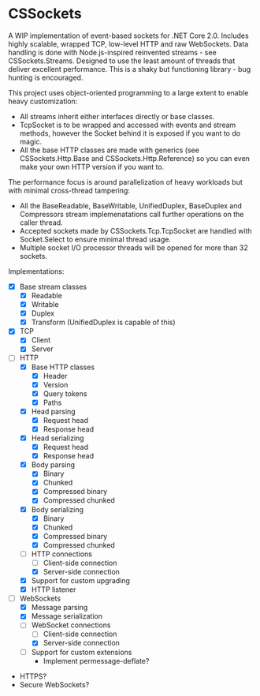 # CSSockets

A WIP implementation of event-based sockets for .NET Core 2.0.
Includes highly scalable, wrapped TCP, low-level HTTP and raw WebSockets.
Data handling is done with Node.js-inspired reinvented streams - see CSSockets.Streams.
Designed to use the least amount of threads that deliver excellent performance.
This is a shaky but functioning library - bug hunting is encouraged.

This project uses object-oriented programming to a large extent to enable heavy customization:
  - All streams inherit either interfaces directly or base classes.
  - TcpSocket is to be wrapped and accessed with events and stream methods, however the Socket behind it is exposed if you want to do magic.
  - All the base HTTP classes are made with generics (see CSSockets.Http.Base and CSSockets.Http.Reference) so you can even make your own HTTP version if you want to.

The performance focus is around parallelization of heavy workloads but with minimal cross-thread tampering:
  - All the BaseReadable, BaseWritable, UnifiedDuplex, BaseDuplex and Compressors stream implemenatations call further operations on the caller thread.
  - Accepted sockets made by CSSockets.Tcp.TcpSocket are handled with Socket.Select to ensure minimal thread usage.
  - Multiple socket I/O processor threads will be opened for more than 32 sockets.

Implementations:

- [X] Base stream classes
  - [X] Readable
  - [X] Writable
  - [X] Duplex
  - [X] Transform (UnifiedDuplex is capable of this)
- [X] TCP
  - [X] Client
  - [X] Server
- [ ] HTTP
  - [X] Base HTTP classes
    - [X] Header
    - [X] Version
    - [X] Query tokens
    - [X] Paths
  - [X] Head parsing
    - [X] Request head
    - [X] Response head
  - [X] Head serializing
    - [X] Request head
    - [X] Response head
  - [X] Body parsing
    - [X] Binary
    - [X] Chunked
    - [X] Compressed binary
    - [X] Compressed chunked
  - [X] Body serializing
    - [X] Binary
    - [X] Chunked
    - [X] Compressed binary
    - [X] Compressed chunked
  - [ ] HTTP connections
    - [ ] Client-side connection
    - [X] Server-side connection
  - [X] Support for custom upgrading
  - [X] HTTP listener
- [ ] WebSockets
  - [X] Message parsing
  - [X] Message serialization
  - [ ] WebSocket connections
    - [ ] Client-side connection
    - [X] Server-side connection
  - [ ] Support for custom extensions
    - Implement permessage-deflate?
- HTTPS?
- Secure WebSockets?
